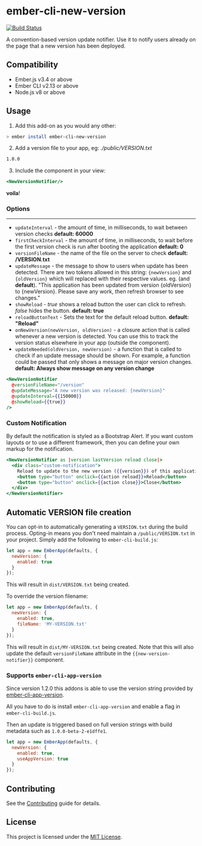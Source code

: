 # ember-cli-new-version

[![Build Status](https://travis-ci.org/sethwebster/ember-cli-new-version.svg?branch=master)](https://travis-ci.org/sethwebster/ember-cli-new-version)

A convention-based version update notifier. Use it to notify users already on the page that a new version has been deployed.

## Compatibility

* Ember.js v3.4 or above
* Ember CLI v2.13 or above
* Node.js v8 or above

## Usage

1. Add this add-on as you would any other:
  ```bash
  > ember install ember-cli-new-version
  ```

2. Add a version file to your app, eg:
  _./public/VERSION.txt_

  ```bash
  1.0.0
  ```

3. Include the component in your view:
  ```handlebars
  <NewVersionNotifier/>
  ```

**voila**!

### Options ###
----
* `updateInterval` - the amount of time, in milliseconds, to wait between version checks **default: 60000**
* `firstCheckInterval` - the amount of time, in milliseconds, to wait before the first version check is run after booting the application **default: 0**
* `versionFileName` - the name of the file on the server to check **default: /VERSION.txt**
* `updateMessage` - the message to show to users when update has been detected. There are two tokens allowed in this string: `{newVersion}` and `{oldVersion}` which will replaced with their respective values.
  eg. (and **default**). "This application has been updated from version {oldVersion} to {newVersion}. Please save any work, then refresh browser to see changes."
* `showReload` - _true_ shows a reload button the user can click to refresh. _false_ hides the button. **default: true**
* `reloadButtonText` - Sets the text for the default reload button. **default: "Reload"**
* `onNewVersion(newVersion, oldVersion)` - a closure action that is called whenever a new version is detected. You can use this to track the version status elsewhere in your app (outside the component).
* `updateNeeded(oldVersion, newVersion)` - a function that is called to check if an update message should be shown.   For example, a function could be passed that only shows a message on major version changes. **default: Always show message on any version change**

```handlebars
<NewVersionNotifier
  @versionFileName="/version"
  @updateMessage="A new version was released: {newVersion}"
  @updateInterval={{150000}}
  @showReload={{true}}
/>
```

### Custom Notification ###

By default the notification is styled as a Bootstrap Alert. If you want custom layouts or
to use a different framework, then you can define your own markup for the notification.

```hbs
<NewVersionNotifier as |version lastVersion reload close|>
  <div class="custom-notification">
    Reload to update to the new version ({{version}}) of this application
    <button type="button" onclick={{action reload}}>Reload</button>
    <button type="button" onclick={{action close}}>Close</button>
  </div>
</NewVersionNotifier>
```

## Automatic VERSION file creation

You can opt-in to automatically generating a `VERSION.txt` during the build process. Opting-in means you don't need maintain a `/public/VERSION.txt` in your project. Simply add the following to `ember-cli-build.js`:

```js
let app = new EmberApp(defaults, {
  newVersion: {
    enabled: true
  }
});
```
This will result in `dist/VERSION.txt` being created.

To override the version filename:

```js
let app = new EmberApp(defaults, {
  newVersion: {
    enabled: true,
    fileName: 'MY-VERSION.txt'
  }
});
```
This will result in `dist/MY-VERSION.txt` being created. Note that this will also update the default `versionFileName` attribute in the `{{new-version-notifier}}` component.

### Supports `ember-cli-app-version`

Since version 1.2.0 this addons is able to use the version string provided by [ember-cli-app-version](https://github.com/ember-cli/ember-cli-app-version).

All you have to do is install `ember-cli-app-version` and enable a flag in `ember-cli-build.js`.

Then an update is triggered based on full version strings with build metadata such as `1.0.0-beta-2-e1dffe1`.

```js
let app = new EmberApp(defaults, {
  newVersion: {
    enabled: true,
    useAppVersion: true
  }
});
```

Contributing
------------------------------------------------------------------------------

See the [Contributing](CONTRIBUTING.md) guide for details.


License
------------------------------------------------------------------------------

This project is licensed under the [MIT License](LICENSE.md).
